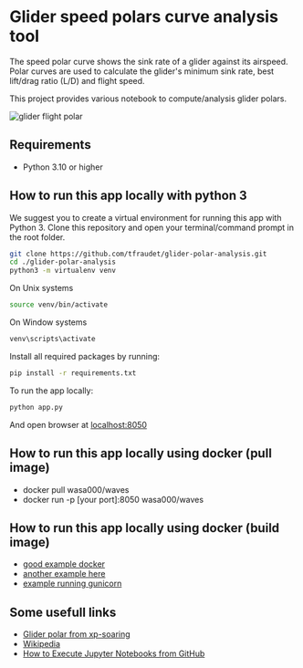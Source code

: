 # Glider speed polars curve analysis tool

The speed polar curve shows the sink rate of a glider against its airspeed. Polar curves are used to calculate the glider's minimum sink rate, best lift/drag ratio (L/D) and flight speed.

This project provides various notebook to compute/analysis glider polars.

![glider flight polar ][def]

## Requirements

* Python 3.10 or higher

## How to run this app locally with python 3

We suggest you to create a virtual environment for running this app with Python 3. Clone this repository and open your terminal/command prompt in the root folder.

```bash
git clone https://github.com/tfraudet/glider-polar-analysis.git
cd ./glider-polar-analysis
python3 -m virtualenv venv
```

On Unix systems

```bash
source venv/bin/activate
```

On Window systems

```bash
venv\scripts\activate
```

Install all required packages by running:

```bash
pip install -r requirements.txt
```

To run the app locally:

```bash
python app.py
````

And open browser at [localhost:8050](http://127.0.0.1:8050/)

## How to run this app locally using docker (pull image)

* docker pull wasa000/waves
* docker run -p [your port]:8050 wasa000/waves

## How to run this app locally using docker (build image)

* [good example docker](https://github.com/danny-baker/atlas)
* [another example here](https://github.com/SINTEF-9012/SINDIT)
* [example running gunicorn](https://github.com/Sentdex/socialsentiment/)

## Some usefull links

* [Glider polar from xp-soaring](https://xp-soaring.github.io/dev/polars/polar.html)
* [Wikipedia](https://en.wikipedia.org/wiki/Drag_curve)
* [How to Execute Jupyter Notebooks from GitHub](https://soshnikov.com/education/how-to-execute-notebooks-from-github/)

[def]: ./polars-analysis.png
